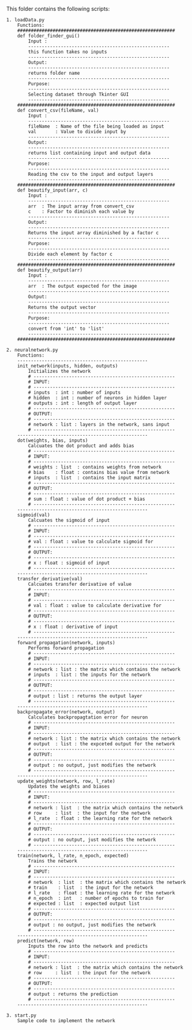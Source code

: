  This folder contains the following scripts:

    1. loadData.py
        Functions:
        ##########################################################
        def folder_finder_gui()
            Input : 
            ----------------------------------------------------
            this function takes no inputs
            ----------------------------------------------------
            Output: 
            ----------------------------------------------------
            returns folder name
            ----------------------------------------------------
            Purpose:
            ----------------------------------------------------
            Selecting dataset through Tkinter GUI
            ----------------------------------------------------
        ##########################################################
        def convert_csv(fileName, val)
            Input : 
            ----------------------------------------------------
            fileName  : Name of the file being loaded as input 
            val       : Value to divide input by
            ----------------------------------------------------
            Output: 
            ----------------------------------------------------
            returns list containing input and output data
            ----------------------------------------------------
            Purpose:
            ----------------------------------------------------
            Reading the csv to the input and output layers
            ----------------------------------------------------
        ##########################################################
        def beautify_input(arr, c)
            Input : 
            ----------------------------------------------------
            arr  : The input array from convert_csv
            c    : Factor to diminish each value by
            ----------------------------------------------------
            Output: 
            ----------------------------------------------------
            Returns the input array diminished by a factor c
            ----------------------------------------------------
            Purpose:
            ----------------------------------------------------
            Divide each element by factor c
            ----------------------------------------------------
        ##########################################################
        def beautify_output(arr)
            Input : 
            ----------------------------------------------------
            arr  : The output expected for the image
            ----------------------------------------------------
            Output: 
            ----------------------------------------------------
            Returns the output vector
            ----------------------------------------------------
            Purpose:
            ----------------------------------------------------
            convert from 'int' to 'list'
            ----------------------------------------------------
        ##########################################################

    2. neuralnetwork.py
        Functions:
        ------------------------------------------------
        init_network(inputs, hidden, outputs)
            Initializes the network   
            # ----------------------------------------------------
            # INPUT:
            # ----------------------------------------------------
            # inputs  : int : number of inputs
            # hidden  : int : number of neurons in hidden layer
            # outputs : int : length of output layer
            # ----------------------------------------------------
            # OUTPUT: 
            # ----------------------------------------------------
            # network : list : layers in the network, sans input
            # ---------------------------------------------------- 
        ------------------------------------------------
        dot(weights, bias, inputs)
            Calcuates the dot product and adds bias 
            # ----------------------------------------------------
            # INPUT:
            # ----------------------------------------------------
            # weights : list  : contains weights from network
            # bias    : float : contains bias value from network
            # inputs  : list  : contains the input matrix
            # ----------------------------------------------------
            # OUTPUT: 
            # ----------------------------------------------------
            # sum : float : value of dot product + bias
            # ----------------------------------------------------
        ------------------------------------------------
        sigmoid(val)
            Calcuates the sigmoid of input
            # ----------------------------------------------------
            # INPUT:
            # ----------------------------------------------------
            # val : float : value to calculate sigmoid for
            # ----------------------------------------------------
            # OUTPUT: 
            # ----------------------------------------------------
            # x : float : sigmoid of input
            # ----------------------------------------------------  
        ------------------------------------------------
        transfer_derivative(val)
            Calcuates transfer derivative of value
            # ----------------------------------------------------
            # INPUT:
            # ----------------------------------------------------
            # val : float : value to calculate derivative for
            # ----------------------------------------------------
            # OUTPUT: 
            # ----------------------------------------------------
            # x : float : derivative of input
            # ----------------------------------------------------
        ------------------------------------------------
        forward_propagation(network, inputs)
            Performs forward propagation
            # ----------------------------------------------------
            # INPUT:
            # ----------------------------------------------------
            # network : list : the matrix which contains the network
            # inputs  : list : the inputs for the network 
            # ----------------------------------------------------
            # OUTPUT: 
            # ----------------------------------------------------
            # output : list : returns the output layer
            # ----------------------------------------------------
        ------------------------------------------------
        backpropagate_error(network, output)
            Calculates backpropagtation error for neuron
            # ----------------------------------------------------
            # INPUT:
            # ----------------------------------------------------
            # network : list : the matrix which contains the network
            # output  : list : the expceted output for the network 
            # ----------------------------------------------------
            # OUTPUT: 
            # ----------------------------------------------------
            # output : no output, just modifies the network
            # ----------------------------------------------------
        ------------------------------------------------
        update_weights(network, row, l_rate)
            Updates the weights and biases
            # ----------------------------------------------------
            # INPUT:
            # ----------------------------------------------------
            # network : list  : the matrix which contains the network
            # row     : list  : the input for the network
            # l_rate  : float : the learning rate for the network
            # ----------------------------------------------------
            # OUTPUT: 
            # ----------------------------------------------------
            # output : no output, just modifies the network
            # ----------------------------------------------------
        ------------------------------------------------
        train(network, l_rate, n_epoch, expected)
            Trains the network
            # ----------------------------------------------------
            # INPUT:
            # ----------------------------------------------------
            # network  : list  : the matrix which contains the network
            # train    : list  : the input for the network
            # l_rate   : float : the learning rate for the network
            # n_epoch  : int   : number of epochs to train for
            # expected : list  : expected output list
            # ----------------------------------------------------
            # OUTPUT: 
            # ----------------------------------------------------
            # output : no output, just modifies the network
            # ----------------------------------------------------    
        ------------------------------------------------
        predict(network, row)
            Inputs the row into the network and predicts
            # ----------------------------------------------------
            # INPUT:
            # ----------------------------------------------------
            # network : list  : the matrix which contains the network
            # row     : list  : the input for the network
            # ----------------------------------------------------
            # OUTPUT: 
            # ----------------------------------------------------
            # output : returns the prediction
            # ----------------------------------------------------
        ------------------------------------------------
    
    3. start.py
        Sample code to implement the network